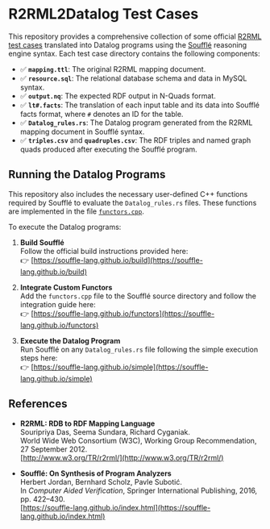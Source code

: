 # R2RML2Datalog Test Cases

This repository provides a comprehensive collection of some official [R2RML test cases](https://www.w3.org/2001/sw/rdb2rdf/test-cases/) translated into Datalog programs using the [Soufflé](https://github.com/souffle-lang/souffle) reasoning engine syntax. Each test case directory contains the following components:

- ✅ **`mapping.ttl`**: The original R2RML mapping document.
- ✅ **`resource.sql`**: The relational database schema and data in MySQL syntax.
- ✅ **`output.nq`**: The expected RDF output in N-Quads format.
- ✅ **`lt#.facts`**: The translation of each input table and its data into Soufflé facts format, where `#` denotes an ID for the table.
- ✅ **`Datalog_rules.rs`**: The Datalog program generated from the R2RML mapping document in Soufflé syntax.
- ✅ **`triples.csv`** and **`quadruples.csv`**: The RDF triples and named graph quads produced after executing the Soufflé program.

## Running the Datalog Programs

This repository also includes the necessary user-defined C++ functions required by Soufflé to evaluate the `Datalog_rules.rs` files. These functions are implemented in the file [`functors.cpp`](functors.cpp).

To execute the Datalog programs:

1. **Build Soufflé**  
   Follow the official build instructions provided here:  
   👉 [https://souffle-lang.github.io/build](https://souffle-lang.github.io/build)

2. **Integrate Custom Functors**  
   Add the `functors.cpp` file to the Soufflé source directory and follow the integration guide here:  
   👉 [https://souffle-lang.github.io/functors](https://souffle-lang.github.io/functors)

3. **Execute the Datalog Program**  
   Run Soufflé on any `Datalog_rules.rs` file following the simple execution steps here:  
   👉 [https://souffle-lang.github.io/simple](https://souffle-lang.github.io/simple)

## References

- **R2RML: RDB to RDF Mapping Language**  
  Souripriya Das, Seema Sundara, Richard Cyganiak.  
  World Wide Web Consortium (W3C), Working Group Recommendation, 27 September 2012.  
  [http://www.w3.org/TR/r2rml/](http://www.w3.org/TR/r2rml/)

- **Soufflé: On Synthesis of Program Analyzers**  
  Herbert Jordan, Bernhard Scholz, Pavle Subotić.  
  In *Computer Aided Verification*, Springer International Publishing, 2016, pp. 422–430.  
  [https://souffle-lang.github.io/index.html](https://souffle-lang.github.io/index.html)